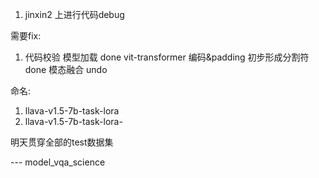 1. jinxin2 上进行代码debug


需要fix:
1. 代码校验
模型加载 done
vit-transformer 编码&padding
初步形成分割符 done
模态融合 undo 





命名:
1. llava-v1.5-7b-task-lora
2. llava-v1.5-7b-task-lora-



明天贯穿全部的test数据集






--- model_vqa_science



